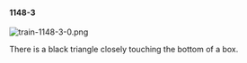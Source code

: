 #### 1148-3
![train-1148-3-0.png](https://github.com/lil-lab/nlvr/raw/master/nlvr/train/images/67/train-1148-3-0.png "train-1148-3-0.png")

There is a black triangle closely touching the bottom of a box.